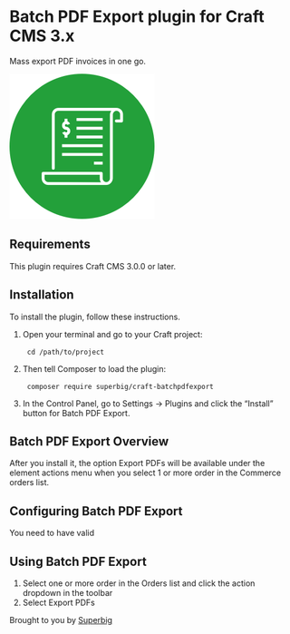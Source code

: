 # Batch PDF Export plugin for Craft CMS 3.x

Mass export PDF invoices in one go.

![Screenshot](resources/icon.png)

## Requirements

This plugin requires Craft CMS 3.0.0 or later.

## Installation

To install the plugin, follow these instructions.

1. Open your terminal and go to your Craft project:

        cd /path/to/project

2. Then tell Composer to load the plugin:

        composer require superbig/craft-batchpdfexport

3. In the Control Panel, go to Settings → Plugins and click the “Install” button for Batch PDF Export.

## Batch PDF Export Overview

After you install it, the option Export PDFs will be available under the element actions menu when you select 1 or more order in the Commerce orders list.

## Configuring Batch PDF Export

You need to have valid

## Using Batch PDF Export

1. Select one or more order in the Orders list and click the action dropdown in the toolbar
2. Select Export PDFs 

Brought to you by [Superbig](https://superbig.co)
